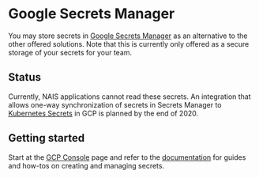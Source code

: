 # Google Secrets Manager

You may store secrets in [Google Secrets Manager](https://cloud.google.com/secret-manager) as an alternative to the other offered solutions. Note that this is currently only offered as a secure storage of your secrets for your team.

## Status

Currently, NAIS applications cannot read these secrets. An integration that allows one-way synchronization of secrets in Secrets Manager to [Kubernetes Secrets](kubernetes-secrets.md) in GCP is planned by the end of 2020.

## Getting started

Start at the [GCP Console](https://console.cloud.google.com/security/secret-manager) page and refer to the [documentation](https://cloud.google.com/secret-manager/docs) for guides and how-tos on creating and managing secrets.

